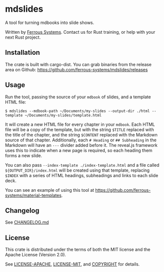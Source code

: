 # mdslides

A tool for turning mdbooks into slide shows.

Written by [Ferrous Systems](https://www.ferrous-systems.com). Contact us for Rust training, or help with your next Rust project.

## Installation

The crate is built with cargo-dist. You can grab binaries from the release area on Github: https://github.com/ferrous-systems/mdslides/releases

## Usage

Run the tool, passing the source of your `mdbook` of slides, and a template HTML file:

```console
$ mdslides --mdbook-path ~/Documents/my-slides --output-dir ./html --template ~/Documents/my-slides/template.html
```

It will create a new HTML file for every chapter in your `mdbook`. Each HTML file will be a copy of the template, but with the string `$TITLE` replaced with the title of the chapter, and the string `$CONTENT` replaced with the Markdown source of that chapter. Additionally, each `# Heading` or `## Subheading` in the Markdown will have an `---` divider added before it. The reveal.js framework uses this to indicate when a new page is required, so each heading them forms a new slide.

You can also pass `--index-template ./index-template.html` and a file called `${OUTPUT_DIR}/index.html` will be created using that template, replacing `$INDEX` with a series of HTML headings, subheadings and links to each slide deck.

You can see an example of using this tool at <https://github.com/ferrous-systems/material-templates>.

## Changelog

See [CHANGELOG.md](./CHANGELOG.md)

## License

This crate is distributed under the terms of both the MIT license and the Apache License (Version 2.0).

See [LICENSE-APACHE](./LICENSE-APACHE), [LICENSE-MIT](./LICENSE-MIT), and [COPYRIGHT](./COPYRIGHT) for details.


